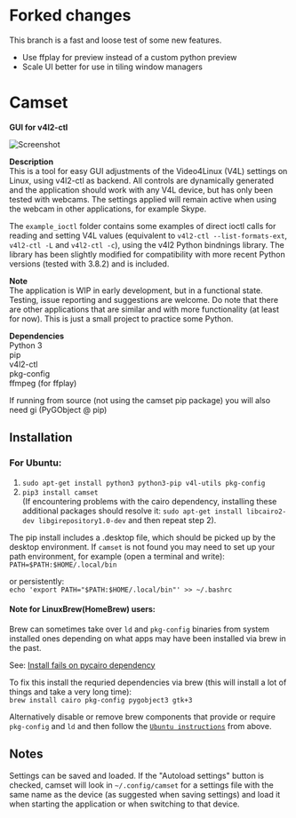 # Forked changes

This branch is a fast and loose test of some new features.

* Use ffplay for preview instead of a custom python preview
* Scale UI better for use in tiling window managers

# Camset
**GUI for v4l2-ctl**

![Screenshot](http://bufonaturvard.se/pics/camset3.png)

**Description**  
This is a tool for easy GUI adjustments of the Video4Linux (V4L) settings on Linux, using v4l2-ctl as backend. All controls are dynamically generated and the application should work with any V4L device, but has only been tested with webcams. The settings applied will remain active when using the webcam in other applications, for example Skype.

The `example_ioctl` folder contains some examples of direct ioctl calls for reading and setting V4L values (equivalent to `v4l2-ctl --list-formats-ext`, `v4l2-ctl -L` and `v4l2-ctl -c`), using the v4l2 Python bindnings library. The library has been slightly modified for compatibility with more recent Python versions (tested with 3.8.2) and is included. 

**Note**  
The application is WIP in early development, but in a functional state. Testing, issue reporting and suggestions are welcome. Do note that there are other applications that are similar and with more functionality (at least for now). This is just a small project to practice some Python.

**Dependencies**  
Python 3  
pip  
v4l2-ctl  
pkg-config  
ffmpeg (for ffplay)

If running from source (not using the camset pip package) you will also need gi (PyGObject @ pip)

## Installation

### For Ubuntu:  
1. `sudo apt-get install python3 python3-pip v4l-utils pkg-config`  
2. `pip3 install camset`  
(If encountering problems with the cairo dependency, installing these additional packages should resolve it: `sudo apt-get install libcairo2-dev libgirepository1.0-dev` and then repeat step 2).

The pip install includes a .desktop file, which should be picked up by the desktop environment. If `camset` is not found you may need to set up your path environment, for example (open a terminal and write):  
`PATH=$PATH:$HOME/.local/bin`

or persistently:  
`echo 'export PATH="$PATH:$HOME/.local/bin"' >> ~/.bashrc`

#### Note for LinuxBrew(HomeBrew) users: 

Brew can sometimes take over `ld` and `pkg-config` binaries from system installed ones depending on what apps may have been installed via brew in the past. 

See: [Install fails on pycairo dependency](https://github.com/azeam/camset/issues/8)

To fix this install the requried dependencies via brew (this will install a lot of things and take a very long time):  
`brew install cairo pkg-config pygobject3 gtk+3`

Alternatively disable or remove brew components that provide or require `pkg-config` and `ld` and then follow the [`Ubuntu instructions`](#for-ubuntu) from above. 

## Notes

Settings can be saved and loaded. If the "Autoload settings" button is checked, camset will look in `~/.config/camset` for a settings file with the same name as the device (as suggested when saving settings) and load it when starting the application or when switching to that device.
